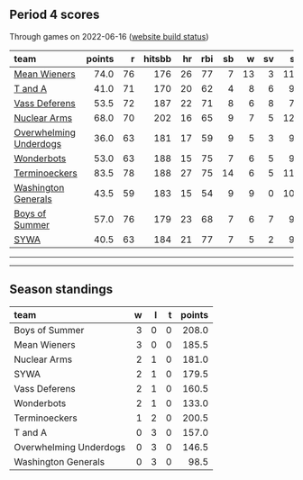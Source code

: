 

## Period 4 scores

Through games on 2022-06-16 ([website build status](https://github.com/brian-bot/pl-site/actions))


|team                                              | points|  r| hitsbb| hr| rbi| sb|  w| sv|  so|   era|  whip|
|:-------------------------------------------------|------:|--:|------:|--:|---:|--:|--:|--:|---:|-----:|-----:|
|[Mean Wieners](./meanwieners)                     |   74.0| 76|    176| 26|  77|  7| 13|  3| 113| 1.806| 0.955|
|[T and A](./tanda)                                |   41.0| 71|    170| 20|  62|  4|  8|  6|  95| 4.366| 1.218|
|[Vass Deferens](./vassdeferens)                   |   53.5| 72|    187| 22|  71|  8|  6|  8|  72| 4.416| 1.234|
|[Nuclear Arms](./nucleararms)                     |   68.0| 70|    202| 16|  65|  9|  7|  5| 123| 3.104| 1.075|
|[Overwhelming Underdogs](./overwhelmingunderdogs) |   36.0| 63|    181| 17|  59|  9|  5|  3|  98| 4.050| 1.396|
|[Wonderbots](./wonderbots)                        |   53.0| 63|    188| 15|  75|  7|  6|  5|  97| 2.729| 1.157|
|[Terminoeckers](./terminoeckers)                  |   83.5| 78|    188| 27|  75| 14|  6|  5| 115| 2.305| 1.043|
|[Washington Generals](./washingtongenerals)       |   43.5| 59|    183| 15|  54|  9|  9|  0| 103| 3.907| 1.206|
|[Boys of Summer](./boysofsummer)                  |   57.0| 76|    179| 23|  68|  7|  6|  7|  97| 3.706| 1.167|
|[SYWA](./sywa)                                    |   40.5| 63|    184| 21|  77|  7|  5|  2|  99| 5.170| 1.362|

* * *
* * *

## Season standings


|team                   |  w|  l|  t| points|
|:----------------------|--:|--:|--:|------:|
|Boys of Summer         |  3|  0|  0|  208.0|
|Mean Wieners           |  3|  0|  0|  185.5|
|Nuclear Arms           |  2|  1|  0|  181.0|
|SYWA                   |  2|  1|  0|  179.5|
|Vass Deferens          |  2|  1|  0|  160.5|
|Wonderbots             |  2|  1|  0|  133.0|
|Terminoeckers          |  1|  2|  0|  200.5|
|T and A                |  0|  3|  0|  157.0|
|Overwhelming Underdogs |  0|  3|  0|  146.5|
|Washington Generals    |  0|  3|  0|   98.5|


